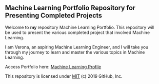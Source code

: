 ## Machine Learning Portfolio Repository for Presenting Completed Projects

Welcome to **my** repository Machine Learning Portfolio. This repository will be used to present the various completed project that involved Machine Learning.

I am Verona, an aspiring Machine Learning Engineer, and I will take you through my journey to learn and master the various topics in Machine Learning.

Access Portfolio here:
[Machine Learning Profile](https://TranquilCreator.github.io/machine-learning-portfolio)

This repository is licensed under [MIT](../LICENSE) (c) 2019 GitHub, Inc.

